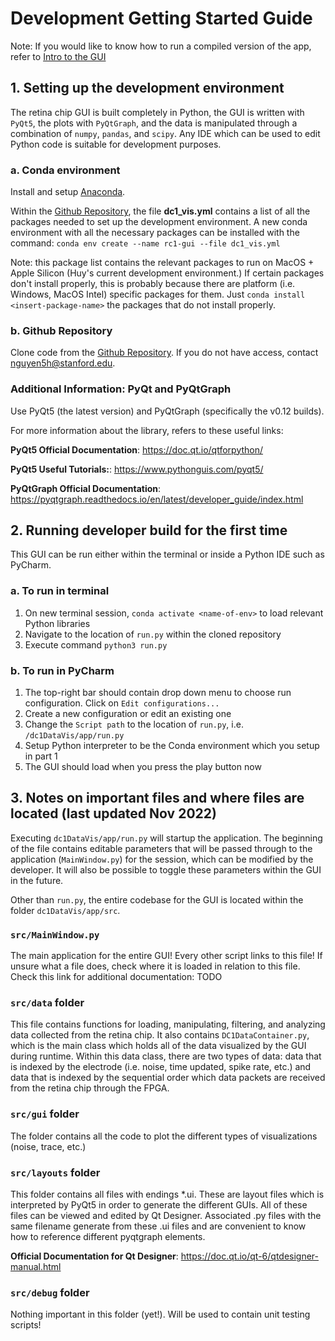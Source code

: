 # Development Getting Started Guide

Note: If you would like to know how to run a compiled version of the app, refer to [Intro to the GUI](intro-to-gui.md)

## 1. Setting up the development environment

The retina chip GUI is built completely in Python, the GUI is written with `PyQt5`, the plots with `PyQtGraph`, and the 
data is manipulated through a combination of `numpy`, `pandas`, and `scipy`.
Any IDE which can be used to edit Python code is suitable for development purposes.

### a. Conda environment

Install and setup [Anaconda](https://docs.anaconda.com/anaconda/install/).

Within the [Github Repository](https://github.com/hnguyen25/artifical-retina-pipeline-guis), the file **dc1_vis.yml** 
contains a list of all the packages needed to set up the development environment. A new conda environment with all the
necessary packages can be installed with the command:
`conda env create --name rc1-gui --file dc1_vis.yml`

Note: this package list contains the relevant packages to run on MacOS + Apple Silicon (Huy's current development environment.)
If certain packages don't install properly, this is probably because there are platform (i.e. Windows, MacOS Intel) 
specific packages for them. Just `conda install <insert-package-name>` the packages that do not install properly.

### b. Github Repository
Clone code from the [Github Repository](https://github.com/hnguyen25/artifical-retina-pipeline-guis). If you do not have
access, contact nguyen5h@stanford.edu.

### Additional Information: PyQt and PyQtGraph
Use PyQt5 (the latest version) and PyQtGraph (specifically the v0.12 builds).

For more information about the library, refers to these useful links:

**PyQt5 Official Documentation**: https://doc.qt.io/qtforpython/

**PyQt5 Useful Tutorials:**: https://www.pythonguis.com/pyqt5/

**PyQtGraph Official Documentation**: https://pyqtgraph.readthedocs.io/en/latest/developer_guide/index.html


## 2. Running developer build for the first time

This GUI can be run either within the terminal or inside a Python IDE such as PyCharm.

### a. To run in terminal
1. On new terminal session, `conda activate <name-of-env>` to load relevant Python libraries
2. Navigate to the location of `run.py` within the cloned repository
3. Execute command `python3 run.py`

### b. To run in PyCharm
1. The top-right bar should contain drop down menu to choose run configuration. Click on `Edit configurations...`
2. Create a new configuration or edit an existing one
3. Change the `Script path` to the location of `run.py`, i.e. `/dc1DataVis/app/run.py`
4. Setup Python interpreter to be the Conda environment which you setup in part 1
5. The GUI should load when you press the play button now

## 3. Notes on important files and where files are located (last updated Nov 2022)

Executing `dc1DataVis/app/run.py` will startup the application. The beginning of the file contains editable parameters
that will be passed through to the application (`MainWindow.py`) for the session, which can be modified by the developer.
It will also be possible to toggle these parameters within the GUI in the future.

Other than `run.py`, the entire codebase for the GUI is located within the folder `dc1DataVis/app/src`.

### `src/MainWindow.py`
The main application for the entire GUI! Every other script links to this file! If unsure what a file does, check where it
is loaded in relation to this file. Check this link for additional documentation: TODO

### `src/data` folder
This file contains functions for loading, manipulating, filtering, and analyzing data collected from the retina chip.
It also contains `DC1DataContainer.py`, which is the main class which holds all of the data visualized by the GUI
during runtime. Within this data class, there are two types of data: data that is indexed by the electrode (i.e. noise,
time updated, spike rate, etc.) and data that is indexed by the sequential order which data packets are received from
the retina chip through the FPGA.

### `src/gui` folder
The folder contains all the code to plot the different types of visualizations (noise, trace, etc.)

### `src/layouts` folder
This folder contains all files with endings *.ui. These are layout files which is
interpreted by PyQt5 in order to generate the different GUIs. All of these files can
be viewed and edited by Qt Designer. Associated .py files with the same filename generate
from these .ui files and are convenient to know how to reference different pyqtgraph elements.

**Official Documentation for Qt Designer**: https://doc.qt.io/qt-6/qtdesigner-manual.html

### `src/debug` folder
Nothing important in this folder (yet!). Will be used to contain unit testing scripts!